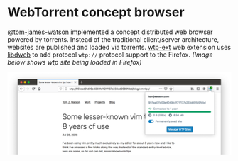 # WebTorrent concept browser

[@tom-james-watson][] implemented a concept distributed web browser powered by torrents. Instead of the traditional client/server architecture, websites are published and loaded via torrents. [wtp-ext][] web extension uses [libdweb][] to add protocol `wtp://` protocol support to the Firefox. _(Image below shows wtp site being loaded in Firefox)_ 

![https://github.com/tom-james-watson/wtp-ext "WebTorrent Browser Concept"](c1QSZWU-20200130145316547.png)



[@tom-james-watson]:https://github.com/tom-james-watson "Tom Watson"
[libdweb]:https://github.com/mozilla/libdweb "Experimental Firefox extension APIs for P2P"
[wtp-ext]:https://github.com/tom-james-watson/wtp-ext "Proof-of-concept distributed web powered by WebTorrents"